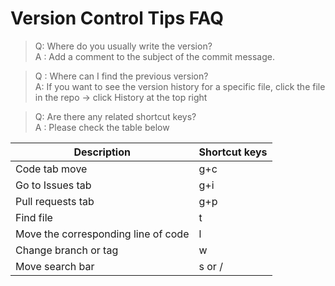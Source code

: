 # Version Control Tips FAQ

>Q: Where do you usually write the version?  
A : Add a comment to the subject of the commit message.

>Q : Where can I find the previous version?  
A: If you want to see the version history for a specific file, click the file in the repo -> click History at the top right

>Q: Are there any related shortcut keys?  
A : Please check the table below

|Description|Shortcut keys|
|----|----|
|Code tab move|g+c|
|Go to Issues tab|g+i|
|Pull requests tab |g+p|
|Find file|t|
|Move the corresponding line of code|l|
|Change branch or tag|w|
|Move search bar|s or /|